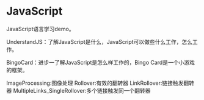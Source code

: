 # JavaScript
JavaScript语言学习demo。

UnderstandJS：了解JavaScript是什么，JavaScript可以做些什么工作，怎么工作。

BingoCard：进步一了解JavaScript是怎么样工作的，Bingo Card是一个小游戏的框架。

ImageProcessing:图像处理
    Rollover:有效的翻转器
    LinkRollover:链接触发翻转器
    MultipleLinks_SingleRollover:多个链接触发同一个翻转器